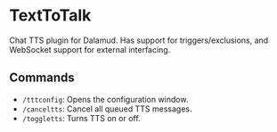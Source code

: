 # TextToTalk
Chat TTS plugin for Dalamud. Has support for triggers/exclusions, and WebSocket support for external interfacing.

## Commands
* `/tttconfig`: Opens the configuration window.
* `/canceltts`: Cancel all queued TTS messages.
* `/toggletts`: Turns TTS on or off.